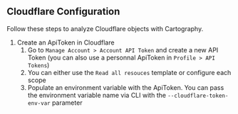 ## Cloudflare Configuration

Follow these steps to analyze Cloudflare objects with Cartography.

1. Create an ApiToken in Cloudflare
    1. Go to `Manage Account > Account API Token` and create a new API Token (you can also use a personnal ApiToken in `Profile > API Tokens`)
    1. You can either use the `Read all resouces` template or configure each scope
    1. Populate an environment variable with the ApiToken. You can pass the environment variable name via CLI with the `--cloudflare-token-env-var` parameter
